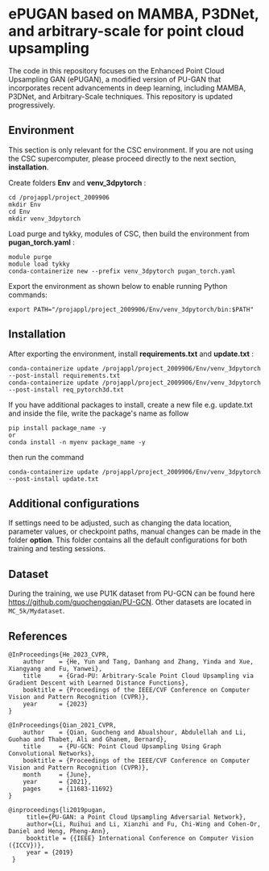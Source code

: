 # ePUGAN based on MAMBA, P3DNet, and arbitrary-scale for point cloud upsampling
The code in this repository focuses on the Enhanced Point Cloud Upsampling GAN (ePUGAN), a modified version of PU-GAN that incorporates recent advancements in deep learning, including MAMBA, P3DNet, and Arbitrary-Scale techniques. This repository is updated progressively.

<!-- Environment -->
## Environment

This section is only relevant for the CSC environment. If you are not using the CSC supercomputer, please proceed directly to the next section, **installation**.

Create folders **Env** and **venv_3dpytorch** :
```
cd /projappl/project_2009906
mkdir Env
cd Env
mkdir venv_3dpytorch
```
Load purge and tykky, modules of CSC, then build the environment from **pugan_torch.yaml** :
```
module purge
module load tykky
conda-containerize new --prefix venv_3dpytorch pugan_torch.yaml
```

Export the environment as shown below to enable running Python commands:
```
export PATH="/projappl/project_2009906/Env/venv_3dpytorch/bin:$PATH"
```

## Installation
<!-- Installation -->
After exporting the environment, install **requirements.txt** and **update.txt** :
```
conda-containerize update /projappl/project_2009906/Env/venv_3dpytorch --post-install requirements.txt
conda-containerize update /projappl/project_2009906/Env/venv_3dpytorch --post-install req_pytorch3d.txt
```

If you have additional packages to install, create a new file e.g. update.txt and inside the file, write the package's name as follow
```
pip install package_name -y
or
conda install -n myenv package_name -y
```

then run the command
```
conda-containerize update /projappl/project_2009906/Env/venv_3dpytorch --post-install update.txt
```

## Additional configurations
<!-- Additional configurations -->

If settings need to be adjusted, such as changing the data location, parameter values, or checkpoint paths, manual changes can be made in the folder **option**. This folder contains all the default configurations for both training and testing sessions.

## Dataset
<!-- Dataset -->
During the training, we use PU1K dataset from PU-GCN can be found here https://github.com/guochengqian/PU-GCN.
Other datasets are located in `MC_5k/Mydataset`.

<!-- New dataset -->

<!-- Creating new dataset from mesh file -->

<!-- Run Training -->

<!-- Run Testing -->

## References
```
@InProceedings{He_2023_CVPR,
    author    = {He, Yun and Tang, Danhang and Zhang, Yinda and Xue, Xiangyang and Fu, Yanwei},
    title     = {Grad-PU: Arbitrary-Scale Point Cloud Upsampling via Gradient Descent with Learned Distance Functions},
    booktitle = {Proceedings of the IEEE/CVF Conference on Computer Vision and Pattern Recognition (CVPR)},
    year      = {2023}
}

@InProceedings{Qian_2021_CVPR,
    author    = {Qian, Guocheng and Abualshour, Abdulellah and Li, Guohao and Thabet, Ali and Ghanem, Bernard},
    title     = {PU-GCN: Point Cloud Upsampling Using Graph Convolutional Networks},
    booktitle = {Proceedings of the IEEE/CVF Conference on Computer Vision and Pattern Recognition (CVPR)},
    month     = {June},
    year      = {2021},
    pages     = {11683-11692}
}

@inproceedings{li2019pugan,
     title={PU-GAN: a Point Cloud Upsampling Adversarial Network},
     author={Li, Ruihui and Li, Xianzhi and Fu, Chi-Wing and Cohen-Or, Daniel and Heng, Pheng-Ann},
     booktitle = {{IEEE} International Conference on Computer Vision ({ICCV})},
     year = {2019}
 }
```
